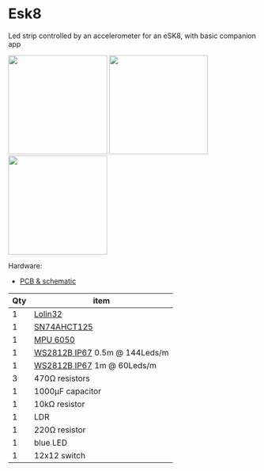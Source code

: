 # Esk8
Led strip controlled by an accelerometer for an eSK8, with basic companion app

<img src="https://i.imgur.com/bn5Pk2N.jpg" height="200"> <img src="https://i.imgur.com/fsrZ5Zs.jpg" height="200"> <img src="https://i.imgur.com/7UupGBk.jpgf" height="200"> 

Hardware:
* [PCB & schematic](https://easyeda.com/seb.morin/esk8) 

Qty | item
-- | -------------
1|[Lolin32](https://wiki.wemos.cc/products:lolin32:lolin32)
1| [SN74AHCT125](https://www.ti.com/product/SN74AHCT125)
1| [MPU 6050](https://invensense.tdk.com/products/motion-tracking/6-axis/mpu-6050/)
1| [WS2812B IP67](https://www.aliexpress.com/wholesale?catId=0&SearchText=ws2812b) 0.5m @ 144Leds/m
1| [WS2812B IP67](https://www.aliexpress.com/wholesale?catId=0&SearchText=ws2812b) 1m @ 60Leds/m
3| 470Ω resistors
1| 1000μF capacitor
1|10kΩ resistor
1|LDR 
1|220Ω resistor
1|blue LED
1|12x12 switch
